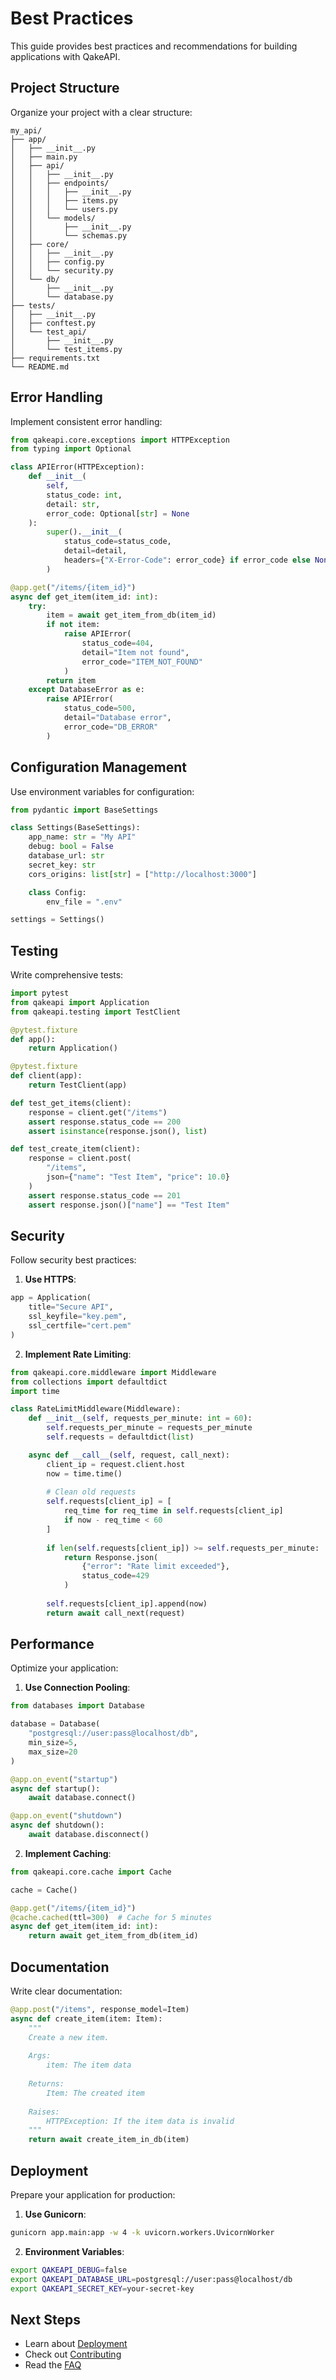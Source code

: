 # Best Practices

This guide provides best practices and recommendations for building applications with QakeAPI.

## Project Structure

Organize your project with a clear structure:

```
my_api/
├── app/
│   ├── __init__.py
│   ├── main.py
│   ├── api/
│   │   ├── __init__.py
│   │   ├── endpoints/
│   │   │   ├── __init__.py
│   │   │   ├── items.py
│   │   │   └── users.py
│   │   └── models/
│   │       ├── __init__.py
│   │       └── schemas.py
│   ├── core/
│   │   ├── __init__.py
│   │   ├── config.py
│   │   └── security.py
│   └── db/
│       ├── __init__.py
│       └── database.py
├── tests/
│   ├── __init__.py
│   ├── conftest.py
│   └── test_api/
│       ├── __init__.py
│       └── test_items.py
├── requirements.txt
└── README.md
```

## Error Handling

Implement consistent error handling:

```python
from qakeapi.core.exceptions import HTTPException
from typing import Optional

class APIError(HTTPException):
    def __init__(
        self,
        status_code: int,
        detail: str,
        error_code: Optional[str] = None
    ):
        super().__init__(
            status_code=status_code,
            detail=detail,
            headers={"X-Error-Code": error_code} if error_code else None
        )

@app.get("/items/{item_id}")
async def get_item(item_id: int):
    try:
        item = await get_item_from_db(item_id)
        if not item:
            raise APIError(
                status_code=404,
                detail="Item not found",
                error_code="ITEM_NOT_FOUND"
            )
        return item
    except DatabaseError as e:
        raise APIError(
            status_code=500,
            detail="Database error",
            error_code="DB_ERROR"
        )
```

## Configuration Management

Use environment variables for configuration:

```python
from pydantic import BaseSettings

class Settings(BaseSettings):
    app_name: str = "My API"
    debug: bool = False
    database_url: str
    secret_key: str
    cors_origins: list[str] = ["http://localhost:3000"]

    class Config:
        env_file = ".env"

settings = Settings()
```

## Testing

Write comprehensive tests:

```python
import pytest
from qakeapi import Application
from qakeapi.testing import TestClient

@pytest.fixture
def app():
    return Application()

@pytest.fixture
def client(app):
    return TestClient(app)

def test_get_items(client):
    response = client.get("/items")
    assert response.status_code == 200
    assert isinstance(response.json(), list)

def test_create_item(client):
    response = client.post(
        "/items",
        json={"name": "Test Item", "price": 10.0}
    )
    assert response.status_code == 201
    assert response.json()["name"] == "Test Item"
```

## Security

Follow security best practices:

1. **Use HTTPS**:
```python
app = Application(
    title="Secure API",
    ssl_keyfile="key.pem",
    ssl_certfile="cert.pem"
)
```

2. **Implement Rate Limiting**:
```python
from qakeapi.core.middleware import Middleware
from collections import defaultdict
import time

class RateLimitMiddleware(Middleware):
    def __init__(self, requests_per_minute: int = 60):
        self.requests_per_minute = requests_per_minute
        self.requests = defaultdict(list)

    async def __call__(self, request, call_next):
        client_ip = request.client.host
        now = time.time()
        
        # Clean old requests
        self.requests[client_ip] = [
            req_time for req_time in self.requests[client_ip]
            if now - req_time < 60
        ]
        
        if len(self.requests[client_ip]) >= self.requests_per_minute:
            return Response.json(
                {"error": "Rate limit exceeded"},
                status_code=429
            )
        
        self.requests[client_ip].append(now)
        return await call_next(request)
```

## Performance

Optimize your application:

1. **Use Connection Pooling**:
```python
from databases import Database

database = Database(
    "postgresql://user:pass@localhost/db",
    min_size=5,
    max_size=20
)

@app.on_event("startup")
async def startup():
    await database.connect()

@app.on_event("shutdown")
async def shutdown():
    await database.disconnect()
```

2. **Implement Caching**:
```python
from qakeapi.core.cache import Cache

cache = Cache()

@app.get("/items/{item_id}")
@cache.cached(ttl=300)  # Cache for 5 minutes
async def get_item(item_id: int):
    return await get_item_from_db(item_id)
```

## Documentation

Write clear documentation:

```python
@app.post("/items", response_model=Item)
async def create_item(item: Item):
    """
    Create a new item.
    
    Args:
        item: The item data
        
    Returns:
        Item: The created item
        
    Raises:
        HTTPException: If the item data is invalid
    """
    return await create_item_in_db(item)
```

## Deployment

Prepare your application for production:

1. **Use Gunicorn**:
```bash
gunicorn app.main:app -w 4 -k uvicorn.workers.UvicornWorker
```

2. **Environment Variables**:
```bash
export QAKEAPI_DEBUG=false
export QAKEAPI_DATABASE_URL=postgresql://user:pass@localhost/db
export QAKEAPI_SECRET_KEY=your-secret-key
```

## Next Steps

- Learn about [Deployment](Deployment)
- Check out [Contributing](Contributing)
- Read the [FAQ](FAQ) 
